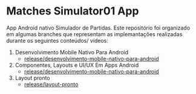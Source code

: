 # Matches Simulator01 App

App Android nativo Simulador de Partidas. Este repositório foi organizado em algumas branches que representam as implemantações realizadas durante os seguintes conteúdos/ vídeos:

1. Desenvolvimento Mobile Nativo Para Android
    - [release/desenvolvimento-mobile-nativo-para-android](https://github.com/luanamouro/matches_simulator01_app/tree/release/desenvolvimento-mobile-nativo-para-android)
2. Componentes, Layouts e UI/UX Em Apps Android
    - [release/desenvolvimento-mobile-nativo-para-android](https://github.com/luanamouro/matches_simulator01_app/tree/release/componentes-layouts-ui-ux-em-apps-android)
3. Layout pronto
    - [release/layout-pronto](https://github.com/luanamouro/matches_simulator01_app/tree/release/layout-pronto)

